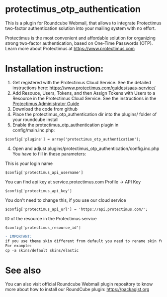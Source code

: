 # protectimus_otp_authentication

This is a plugin for Roundcube Webmail, that allows to integrate Protectimus two-factor authentication solution into your mailing system with no effort.

Protectimus is the most convenient and affordable solution for organizing strong two-factor authentication, based on One-Time Passwords (OTP).
Learn more about Protectimus at https://www.protectimus.com

# Installation instruction:
1. Get registered with the Protectimus Cloud Service. See the detailed instructions here: https://www.protectimus.com/guides/saas-service/
1. Add Resouce, Users, Tokens, and then Assign Tokens with Users to a Resource in the Protectimus Cloud Service. See the instructions in the [Protectimus Administrator Guide](https://www.protectimus.com/wp-content/themes/protectimus/img/pdf/EN_Protectimus_Administrator%27s_guide_SAAS_Service_On_Premise_Platform.pdf)
1. Download the code from github
1. Place the protectimus_otp_authentication dir into the plugins/ folder of your roundcube install
1. Enable the protectimus_otp_authentication plugin in config/main.inc.php:

```$config['plugins'] = array('protectimus_otp_authentication');```

4. Open and adjust plugins/protectimus_otp_authentication/config.inc.php
You have to fill in these parameters:

This is your login name

```$config['protectimus_api_username']```

You can find api key at service.protectimus.com Profile -> API Key

```$config['protectimus_api_key']```

You don't need to change this, if you use our cloud service

```$config['protectimus_api_url'] = 'https://api.protectimus.com/';```

ID of the resource in the Protectimus service

```$config['protectimus_resource_id']```

```diff
- IMPORTANT:
if you use theme skin different from default you need to rename skin folder in this plugin.
For example:
cp -a skins/default skins/elastic
```

# See also
You can also visit official Roundcube Webmail plugin repository to know more about how to install our RoundCube plugin:
https://packagist.org
